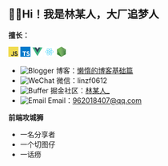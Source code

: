## 👋👋Hi！我是林某人，大厂追梦人


**擅长：**

<code><img height="20" src="https://raw.githubusercontent.com/github/explore/80688e429a7d4ef2fca1e82350fe8e3517d3494d/topics/javascript/javascript.png"></code>
<code><img height="20" src="https://raw.githubusercontent.com/github/explore/80688e429a7d4ef2fca1e82350fe8e3517d3494d/topics/typescript/typescript.png"></code>
<code><img height="20" src="https://raw.githubusercontent.com/github/explore/80688e429a7d4ef2fca1e82350fe8e3517d3494d/topics/vue/vue.png"></code>
<code><img height="20" src="https://raw.githubusercontent.com/github/explore/80688e429a7d4ef2fca1e82350fe8e3517d3494d/topics/react/react.png"></code>
<code><img height="20" src="https://raw.githubusercontent.com/github/explore/80688e429a7d4ef2fca1e82350fe8e3517d3494d/topics/nodejs/nodejs.png"></code>

- <img src="https://edent.github.io/SuperTinyIcons/images/svg/blogger.svg" width="15" title="Blogger" /> 博客：[懒惰的博客](http://www.linzefan.top/hexo-blogs/)[基础篇](http://www.linzefan.top/blogs/)
- <img src="https://edent.github.io/SuperTinyIcons/images/svg/wechat.svg" width="15" title="WeChat" /> 微信：linzf0612
- <img src="https://edent.github.io/SuperTinyIcons/images/svg/buffer.svg" width="15" title="Buffer" /> 掘金社区：[林某人_](https://juejin.cn/user/1275089221594024)
- <img src="https://edent.github.io/SuperTinyIcons/images/svg/email.svg" width="15" title="Email" /> Email：962018407@qq.com

**前端攻城狮**
- 一名分享者
- 一个切图仔
- 一话痨

<!-- 
<div>
  <a href="/" align="left">
   <img src="https://github-readme-stats.vercel.app/api/top-langs/?username=linzefan0612&layout=compact&hide_border=true" />
  </a>
​
  <a href="/" align="right">
     <img src="https://github-readme-stats.vercel.app/api?username=linzefan0612&show_icons=true&hide_border=true" />
  </a>
</div>

[](https://komarev.com/ghpvc/?username=linzefan0612&color=brightgreen) -->
